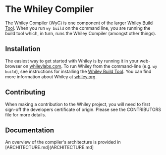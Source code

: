 # The Whiley Compiler

The Whiley Compiler (WyC) is one component of the larger [Whiley Build Tool](https://github.com/Whiley/WhileyBuildTool).  When you run `wy build` on the command line, you are running the build tool which, in turn, runs the Whiley Compiler (amongst other things).

## Installation

The easiest way to get started with Whiley is by running it in your web-browser on [whileylabs.com](http://whileylabs.com).  To run Whiley from the command-line (e.g. `wy build`), see instructions for installing the [Whiley Build Tool](https://github.com/Whiley/WhileyBuildTool).  You can find more information about Whiley at [whiley.org](https://whiley.org).

## Contributing

When making a contribution to the Whiley project, you will need to
first sign-off the developers certificate of origin.  Please see the
CONTRIBUTORS file for more details.

## Documentation

An overview of the compiler's architecture is provided in [ARCHITECTURE.md](ARCHITECTURE.md]
